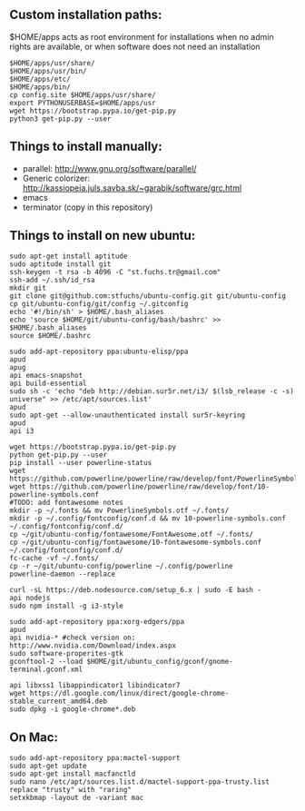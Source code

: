 ## Custom installation paths:
$HOME/apps acts as root environment for installations when no admin rights are
available, or when software does not need an installation

	$HOME/apps/usr/share/
	$HOME/apps/usr/bin/
	$HOME/apps/etc/
	$HOME/apps/bin/
	cp config.site $HOME/apps/usr/share/
	export PYTHONUSERBASE=$HOME/apps/usr
	wget https://bootstrap.pypa.io/get-pip.py
	python3 get-pip.py --user


## Things to install manually: ##
- parallel: http://www.gnu.org/software/parallel/
- Generic colorizer: http://kassiopeia.juls.savba.sk/~garabik/software/grc.html
- emacs
- terminator (copy in this repository)

## Things to install on new ubuntu: ##

    sudo apt-get install aptitude
    sudo aptitude install git
    ssh-keygen -t rsa -b 4096 -C "st.fuchs.tr@gmail.com"
    ssh-add ~/.ssh/id_rsa
    mkdir git
    git clone git@github.com:stfuchs/ubuntu-config.git git/ubuntu-config
    cp git/ubuntu-config/git/config ~/.gitconfig
    echo '#!/bin/sh' > $HOME/.bash_aliases
    echo 'source $HOME/git/ubuntu-config/bash/bashrc' >> $HOME/.bash_aliases
    source $HOME/.bashrc

    sudo add-apt-repository ppa:ubuntu-elisp/ppa
    apud
    apug
    api emacs-snapshot
    api build-essential
    sudo sh -c 'echo "deb http://debian.sur5r.net/i3/ $(lsb_release -c -s) universe" >> /etc/apt/sources.list'
    apud
    sudo apt-get --allow-unauthenticated install sur5r-keyring
    apud
    api i3

    wget https://bootstrap.pypa.io/get-pip.py
    python get-pip.py --user
    pip install --user powerline-status
    wget https://github.com/powerline/powerline/raw/develop/font/PowerlineSymbols.otf
    wget https://github.com/powerline/powerline/raw/develop/font/10-powerline-symbols.conf
    #TODO: add fontawesome notes
    mkdir -p ~/.fonts && mv PowerlineSymbols.otf ~/.fonts/
    mkdir -p ~/.config/fontconfig/conf.d && mv 10-powerline-symbols.conf ~/.config/fontconfig/conf.d/
    cp ~/git/ubuntu-config/fontawesome/FontAwesome.otf ~/.fonts/
    cp ~/git/ubuntu-config/fontawesome/10-fontawesome-symbols.conf ~/.config/fontconfig/conf.d/
    fc-cache -vf ~/.fonts/
    cp -r ~/git/ubuntu-config/powerline ~/.config/powerline
    powerline-daemon --replace
    
    curl -sL https://deb.nodesource.com/setup_6.x | sudo -E bash -
    api nodejs
    sudo npm install -g i3-style

	sudo add-apt-repository ppa:xorg-edgers/ppa
	apud
	api nvidia-* #check version on: http://www.nvidia.com/Download/index.aspx
	sudo software-properites-gtk
	gconftool-2 --load $HOME/git/ubuntu_config/gconf/gnome-terminal.gconf.xml

	api libxss1 libappindicator1 libindicator7
	wget https://dl.google.com/linux/direct/google-chrome-stable_current_amd64.deb
	sudo dpkg -i google-chrome*.deb

    
## On Mac: ##
	sudo add-apt-repository ppa:mactel-support
	sudo apt-get update
	sudo apt-get install macfanctld
	sudo nano /etc/apt/sources.list.d/mactel-support-ppa-trusty.list
	replace "trusty" with "raring"
	setxkbmap -layout de -variant mac
